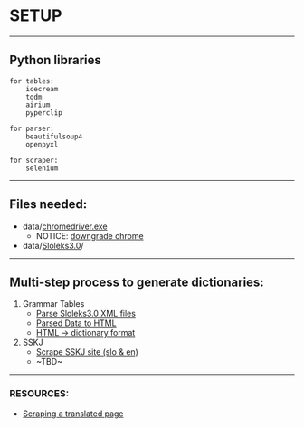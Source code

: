 # SETUP

---

## Python libraries
    for tables:
        icecream
        tqdm
        airium
        pyperclip

    for parser:
        beautifulsoup4
        openpyxl

    for scraper:
        selenium

---
## Files needed:
   - data/[chromedriver.exe](https://chromedriver.chromium.org/downloads)
     - NOTICE: [downgrade chrome](https://www.browserstack.com/guide/downgrade-to-older-versions-of-chrome)
   - data/[Sloleks3.0](https://www.clarin.si/repository/xmlui/handle/11356/1745)/

---
## Multi-step process to generate dictionaries:
   1. Grammar Tables
      - [Parse Sloleks3.0 XML files](slo_dict_gen_pkg/sloleks_parser.py)
	  - [Parsed Data to HTML](slo_dict_gen_pkg/formatting.py)
	  - [HTML -> dictionary format](slo_dict_gen_pkg/~TBD~)
   2. SSKJ
	  - [Scrape SSKJ site (slo & en)](temp_tools/sskj_scraper.py)
	  - ~TBD~

---
### RESOURCES:
   - [Scraping a translated page](https://www.listendata.com/2020/10/translating-web-page-while-scraping.html)
